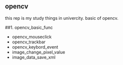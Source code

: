 ## opencv
this rep is my study things in univercity.
basic of opencv.

##1. opencv_basic_func
- opencv_mouseclick
- opencv_trackbar
- opencv_keybord_event
- image_change_pixel_value
- image_data_save_xml
